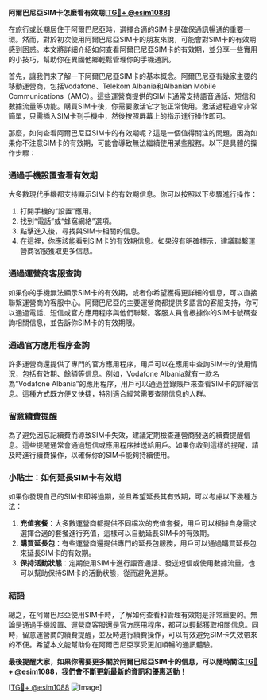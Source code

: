 **阿爾巴尼亞SIM卡怎麽看有效期[[TG💪+ @esim1088](https://t.me/s/esim1088)]**

在旅行或长期居住于阿爾巴尼亞時，選擇合適的SIM卡是確保通訊暢通的重要一環。然而，對於初次使用阿爾巴尼亞SIM卡的朋友來說，可能會對SIM卡的有效期感到困惑。本文將詳細介紹如何查看阿爾巴尼亞SIM卡的有效期，並分享一些實用的小技巧，幫助你在異國他鄉輕鬆管理你的手機通訊。

首先，讓我們來了解一下阿爾巴尼亞SIM卡的基本概念。阿爾巴尼亞有幾家主要的移動運營商，包括Vodafone、Telekom Albania和Albanian Mobile Communications（AMC）。這些運營商提供的SIM卡通常支持語音通話、短信和數據流量等功能。購買SIM卡後，你需要激活它才能正常使用。激活過程通常非常簡單，只需插入SIM卡到手機中，然後按照屏幕上的指示進行操作即可。

那麼，如何查看阿爾巴尼亞SIM卡的有效期呢？這是一個值得關注的問題，因為如果你不注意SIM卡的有效期，可能會導致無法繼續使用某些服務。以下是具體的操作步驟：

### **通過手機設置查看有效期**
大多數現代手機都支持顯示SIM卡的有效期信息。你可以按照以下步驟進行操作：
1. 打開手機的“設置”應用。
2. 找到“電話”或“蜂窩網絡”選項。
3. 點擊進入後，尋找與SIM卡相關的信息。
4. 在這裡，你應該能看到SIM卡的有效期信息。如果沒有明確標示，建議聯繫運營商客服獲取更多信息。

### **通過運營商客服查詢**
如果你的手機無法顯示SIM卡的有效期，或者你希望獲得更詳細的信息，可以直接聯繫運營商的客服中心。阿爾巴尼亞的主要運營商都提供多語言的客服支持，你可以通過電話、短信或官方應用程序與他們聯繫。客服人員會根據你的SIM卡號碼查詢相關信息，並告訴你SIM卡的有效期限。

### **通過官方應用程序查詢**
許多運營商還提供了專門的官方應用程序，用戶可以在應用中查詢SIM卡的使用情況，包括有效期、餘額等信息。例如，Vodafone Albania就有一款名為“Vodafone Albania”的應用程序，用戶可以通過登錄賬戶來查看SIM卡的詳細信息。這種方式既方便又快捷，特別適合經常需要查閱信息的人群。

### **留意續費提醒**
為了避免因忘記續費而導致SIM卡失效，建議定期檢查運營商發送的續費提醒信息。這些提醒通常會通過短信或應用程序推送給用戶。如果你收到這樣的提醒，請及時進行續費操作，以確保你的SIM卡能夠持續使用。

### **小貼士：如何延長SIM卡有效期**
如果你發現自己的SIM卡即將過期，並且希望延長其有效期，可以考慮以下幾種方法：
1. **充值套餐**：大多數運營商都提供不同檔次的充值套餐，用戶可以根據自身需求選擇合適的套餐進行充值，這樣可以自動延長SIM卡的有效期。
2. **購買延長包**：有些運營商還提供專門的延長包服務，用戶可以通過購買延長包來延長SIM卡的有效期。
3. **保持活動狀態**：定期使用SIM卡進行語音通話、發送短信或使用數據流量，也可以幫助保持SIM卡的活動狀態，從而避免過期。

### **結語**
總之，在阿爾巴尼亞使用SIM卡時，了解如何查看和管理有效期是非常重要的。無論是通過手機設置、運營商客服還是官方應用程序，都可以輕鬆獲取相關信息。同時，留意運營商的續費提醒，並及時進行續費操作，可以有效避免SIM卡失效帶來的不便。希望本文能幫助你在阿爾巴尼亞享受更加順暢的通訊體驗。

**最後提醒大家，如果你需要更多關於阿爾巴尼亞SIM卡的信息，可以隨時關注[TG💪+ @esim1088](https://t.me/s/esim1088)，我們會不斷更新最新的資訊和優惠活動！**

[[TG💪+ @esim1088](https://t.me/s/esim1088) ![Image](https://i.postimg.cc/4NQfJmqS/Snipaste-2025-05-13-00-14-12.png)]